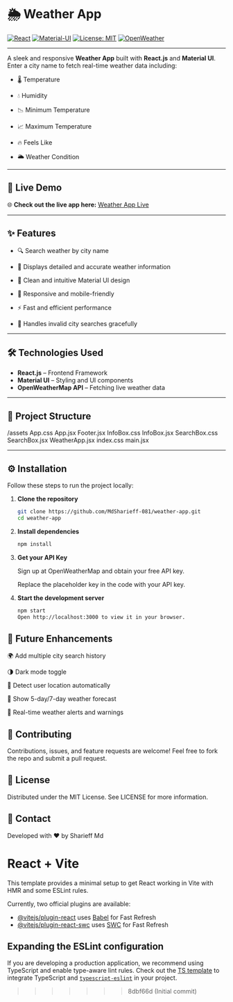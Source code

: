 # 🌦️ Weather App

[![React](https://img.shields.io/badge/Framework-React-blue?logo=react)](https://react.dev/)
[![Material-UI](https://img.shields.io/badge/UI-Material--UI-blueviolet?logo=mui)](https://mui.com/)
[![License: MIT](https://img.shields.io/badge/License-MIT-green.svg)](LICENSE)
[![OpenWeather](https://img.shields.io/badge/API-OpenWeatherMap-orange)](https://openweathermap.org/api)

---

A sleek and responsive **Weather App** built with **React.js** and **Material UI**.  
Enter a city name to fetch real-time weather data including:

- 🌡️ Temperature

- 💧 Humidity

- 📉 Minimum Temperature

- 📈 Maximum Temperature

- 🔥 Feels Like

- 🌥️ Weather Condition

---

## 🚀 Live Demo

🌐 **Check out the live app here:** [Weather App Live](https://weather-b3kkw6bfn-md-sharieffs-projects.vercel.app/)  


---

## ✨ Features

- 🔍 Search weather by city name

- 🎯 Displays detailed and accurate weather information

- 🎨 Clean and intuitive Material UI design

- 📱 Responsive and mobile-friendly

- ⚡ Fast and efficient performance

- 🚫 Handles invalid city searches gracefully

---

## 🛠️ Technologies Used

- **React.js** – Frontend Framework
- **Material UI** – Styling and UI components
- **OpenWeatherMap API** – Fetching live weather data


---

## 📁 Project Structure

/assets
App.css
App.jsx
Footer.jsx
InfoBox.css
InfoBox.jsx
SearchBox.css
SearchBox.jsx
WeatherApp.jsx
index.css
main.jsx

---

## ⚙️ Installation

Follow these steps to run the project locally:

1. **Clone the repository**
   ```bash
   git clone https://github.com/MdSharieff-081/weather-app.git
   cd weather-app

2. **Install dependencies**
    ```bash
    npm install

3. **Get your API Key**

    Sign up at OpenWeatherMap and obtain your free API key.

    Replace the placeholder key in the code with your API key.

 4. **Start the development server**
    ```bash
    npm start
    Open http://localhost:3000 to view it in your browser.


## 🔮 Future Enhancements

🌍 Add multiple city search history

🌗 Dark mode toggle

📍 Detect user location automatically

📅 Show 5-day/7-day weather forecast

🔔 Real-time weather alerts and warnings


## 🤝 Contributing
Contributions, issues, and feature requests are welcome!
Feel free to fork the repo and submit a pull request.


## 📜 License
Distributed under the MIT License.
See LICENSE for more information.


## 💬 Contact
Developed with ❤️ by Sharieff Md



# React + Vite

This template provides a minimal setup to get React working in Vite with HMR and some ESLint rules.

Currently, two official plugins are available:

- [@vitejs/plugin-react](https://github.com/vitejs/vite-plugin-react/blob/main/packages/plugin-react/README.md) uses [Babel](https://babeljs.io/) for Fast Refresh
- [@vitejs/plugin-react-swc](https://github.com/vitejs/vite-plugin-react-swc) uses [SWC](https://swc.rs/) for Fast Refresh

## Expanding the ESLint configuration

If you are developing a production application, we recommend using TypeScript and enable type-aware lint rules. Check out the [TS template](https://github.com/vitejs/vite/tree/main/packages/create-vite/template-react-ts) to integrate TypeScript and [`typescript-eslint`](https://typescript-eslint.io) in your project.
>>>>>>> 8dbf66d (Initial commit)
